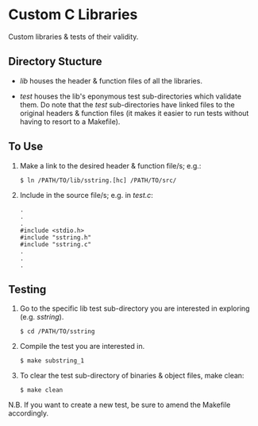 Custom C Libraries
==================

Custom libraries & tests of their validity.

Directory Stucture
------------------

*	*lib* houses the header & function files of all the libraries.

*	*test* houses the lib's eponymous test sub-directories which validate them. Do note that the *test* sub-directories have linked files to the original headers & function files (it makes it easier to run tests without having to resort to a Makefile).

To Use
------

1.	Make a link to the desired header & function file/s; e.g.:

		$ ln /PATH/TO/lib/sstring.[hc] /PATH/TO/src/

2.	Include in the source file/s; e.g. in *test.c*:

		.
		.
		.
		#include <stdio.h>
		#include "sstring.h"
		#include "sstring.c"
		.
		.
		.

Testing
-------

1.	Go to the specific lib test sub-directory you are interested in exploring (e.g. *sstring*).

		$ cd /PATH/TO/sstring

2.	Compile the test you are interested in.

		$ make substring_1

3.	To clear the test sub-directory of binaries & object files, make clean:

		$ make clean

N.B. If you want to create a new test, be sure to amend the Makefile accordingly.
